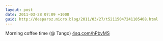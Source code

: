 ```yaml
---
layout: post
date: 2011-03-28 07:09 +1000
guid: http://desparoz.micro.blog/2011/03/27/t52115047241105408.html
---
```

Morning coffee time (@ Tango) [4sq.com/hPbvMS](http://4sq.com/hPbvMS)
